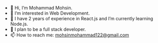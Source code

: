 - 👋 Hi, I’m Mohammad Mohsin.
- 👀 I’m interested in Web Development.
- 🌱 I have 2 years of experience in React.js and I’m currently learning Node.js.
- 🧠 I plan to be a full stack developer.
- 📫 How to reach me: mohsinmohammad122@gmail.com

<!---
Mohsin-25/Mohsin-25 is a ✨ special ✨ repository because its `README.md` (this file) appears on your GitHub profile.
You can click the Preview link to take a look at your changes.
--->
